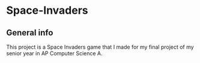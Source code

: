 # Space-Invaders

## General info
This project is a Space Invaders game that I made for my final project of my senior year in AP Computer Science A.
